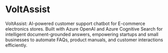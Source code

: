 # VoltAssist
VoltAssist: AI-powered customer support chatbot for E-commerce electronics stores. Built with Azure OpenAI and Azure Cognitive Search for intelligent document-grounded answers, empowering startups and small businesses to automate FAQs, product manuals, and customer interactions efficiently.
